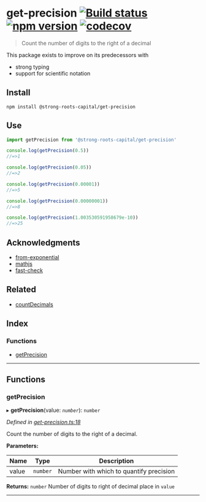 
get-precision [![Build status](https://travis-ci.org/strong-roots-capital/get-precision.svg?branch=master)](https://travis-ci.org/strong-roots-capital/get-precision) [![npm version](https://img.shields.io/npm/v/@strong-roots-capital/get-precision.svg)](https://npmjs.org/package/@strong-roots-capital/get-precision) [![codecov](https://codecov.io/gh/strong-roots-capital/get-precision/branch/master/graph/badge.svg)](https://codecov.io/gh/strong-roots-capital/get-precision)
==========================================================================================================================================================================================================================================================================================================================================================================================================================================================================================

> Count the number of digits to the right of a decimal

This package exists to improve on its predecessors with

*   strong typing
*   support for scientific notation

Install
-------

```shell
npm install @strong-roots-capital/get-precision
```

Use
---

```typescript
import getPrecision from '@strong-roots-capital/get-precision'

console.log(getPrecision(0.5))
//=>1

console.log(getPrecision(0.05))
//=>2

console.log(getPrecision(0.00001))
//=>5

console.log(getPrecision(0.00000001))
//=>8

console.log(getPrecision(1.003530591958679e-10))
//=>25
```

Acknowledgments
---------------

*   [from-exponential](https://github.com/shrpne/from-exponential)
*   [mathjs](https://github.com/josdejong/mathjs)
*   [fast-check](https://github.com/dubzzz/fast-check)

Related
-------

*   [countDecimals](https://github.com/aleclarson/countDecimals)

## Index

### Functions

* [getPrecision](#getprecision)

---

## Functions

<a id="getprecision"></a>

###  getPrecision

▸ **getPrecision**(value: *`number`*): `number`

*Defined in [get-precision.ts:18](https://github.com/strong-roots-capital/get-precision/blob/8314d1e/src/get-precision.ts#L18)*

Count the number of digits to the right of a decimal.

**Parameters:**

| Name | Type | Description |
| ------ | ------ | ------ |
| value | `number` |  Number with which to quantify precision |

**Returns:** `number`
Number of digits to right of decimal place in `value`

___

